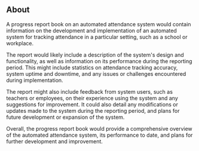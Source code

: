 ## About

A progress report book on an automated attendance system would contain information on the development and implementation of an automated system for tracking attendance in a particular setting, such as a school or workplace.

The report would likely include a description of the system's design and functionality, as well as information on its performance during the reporting period. This might include statistics on attendance tracking accuracy, system uptime and downtime, and any issues or challenges encountered during implementation.

The report might also include feedback from system users, such as teachers or employees, on their experience using the system and any suggestions for improvement. It could also detail any modifications or updates made to the system during the reporting period, and plans for future development or expansion of the system.

Overall, the progress report book would provide a comprehensive overview of the automated attendance system, its performance to date, and plans for further development and improvement.
